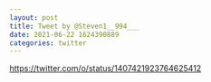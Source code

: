 ```yaml
--- 
layout: post 
title: Tweet by @Steven1__994___ 
date: 2021-06-22 1624390889 
categories: twitter 
--- 
```

https://twitter.com/o/status/1407421923764625412
